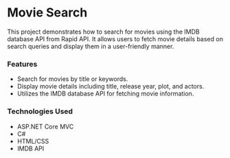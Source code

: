 # Movie Search 

This project demonstrates how to search for movies using the IMDB database API from Rapid API. It allows users to fetch movie details based on search queries and display them in a user-friendly manner.

### Features
- Search for movies by title or keywords.
- Display movie details including title, release year, plot, and actors.
- Utilizes the IMDB database API for fetching movie information.

### Technologies Used
- ASP.NET Core MVC
- C#
- HTML/CSS
- IMDB API
